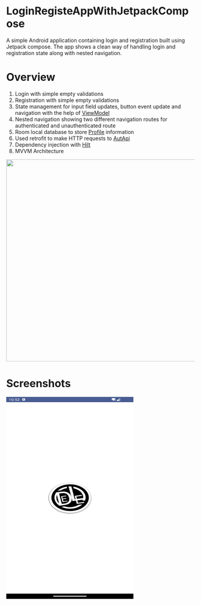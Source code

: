 # LoginRegisteAppWithJetpackCompose
A simple Android application containing login and registration built using Jetpack compose.
The app shows a clean way of handling login and registration state along with nested navigation.
# Overview
1. Login with simple empty validations
2. Registration with simple empty validations
3. State management for input field updates, button event update and navigation with the help of [ViewModel](https://github.com/denkiri/ComposeLoginApp/blob/master/app/src/main/java/com/example/loginapp/screens/login/LoginViewModel.kt)
4. Nested navigation showing two different navigation routes for authenticated and unauthenticated route
5. Room local database to store [Profile](https://github.com/denkiri/ComposeLoginApp/blob/master/app/src/main/java/com/example/loginapp/models/Profile.kt) information
6. Used retrofit to make HTTP requests to [AutApi](https://github.com/denkiri/ComposeLoginApp/blob/master/app/src/main/java/com/example/loginapp/network/AuthApi.kt)
7. Dependency injection with [Hilt](https://github.com/denkiri/ComposeLoginApp/blob/master/app/src/main/java/com/example/loginapp/di/AppModule.kt)
8. MVVM Architecture
<img src="https://developer.android.com/static/topic/libraries/architecture/images/final-architecture.png" width="640" height="540">

# Screenshots

<img src="https://github.com/denkiri/ComposeLoginApp/blob/master/Screenshot_20240203_225225.png" width="340" height="540">



